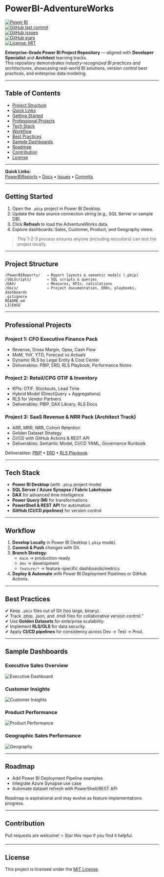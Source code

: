 # PowerBI-AdventureWorks  

[![Power BI](https://img.shields.io/badge/Microsoft-Power%20BI-F2C811?logo=powerbi&logoColor=black)](https://powerbi.microsoft.com)  
[![GitHub last commit](https://img.shields.io/github/last-commit/azeezyusufPBID/PowerBI-AdventureWorks)](https://github.com/azeezyusufPBID/PowerBI-AdventureWorks/commits/main)  
[![GitHub issues](https://img.shields.io/github/issues/azeezyusufPBID/PowerBI-AdventureWorks)](https://github.com/azeezyusufPBID/PowerBI-AdventureWorks/issues)  
[![GitHub stars](https://img.shields.io/github/stars/azeezyusufPBID/PowerBI-AdventureWorks?style=social)](https://github.com/azeezyusufPBID/PowerBI-AdventureWorks/stargazers)  
[![License: MIT](https://img.shields.io/badge/License-MIT-green.svg)](LICENSE)  

**Enterprise-Grade Power BI Project Repository** — aligned with **Developer Specialist** and **Architect** learning tracks.  
This repository demonstrates *industry-recognized BI practices and architectures*, showcasing real-world BI solutions, version control best practices, and enterprise data modeling.  

---

## Table of Contents
- [Project Structure](#project-structure)
- [Quick Links](#quick-links)
- [Getting Started](#getting-started)
- [Professional Projects](#professional-projects)
- [Tech Stack](#tech-stack)
- [Workflow](#workflow)
- [Best Practices](#best-practices)
- [Sample Dashboards](#sample-dashboards)
- [Roadmap](#roadmap)
- [Contribution](#contribution)
- [License](#license)

---

**Quick Links:**  
[PowerBIReports](./PowerBIReports/) • [Docs](./Docs/) • [Issues](../../issues) • [Commits](../../commits)  

---

## Getting Started

1. Open the `.pbip` project in Power BI Desktop.  
2. Update the data source connection string (e.g., SQL Server or sample DB).  
3. Click **Refresh** to load the AdventureWorks data.  
4. Explore dashboards: Sales, Customer, Product, and Geography views.  

> This 1-2-3 process ensures anyone (including recruiters) can test the project locally.

---

## Project Structure
```plaintext
/PowerBIReports/   → Report layouts & semantic models (.pbip)
/SQLScripts/       → SQL scripts & queries
/DAX/              → Measures, KPIs, calculations
/Docs/             → Project documentation, ERDs, playbooks, dashboards
.gitignore
README.md
LICENSE
```

---

## Professional Projects  

### Project 1: CFO Executive Finance Pack  
- Revenue, Gross Margin, Opex, Cash Flow  
- MoM, YoY, YTD, Forecast vs Actuals  
- Dynamic RLS by Legal Entity & Cost Center  
- Deliverables: PBIP, ERD, RLS Playbook, Performance Notes  

### Project 2: Retail/CPG OTIF & Inventory  
- KPIs: OTIF, Stockouts, Lead Time  
- Hybrid Model (DirectQuery + Aggregations)  
- RLS for Vendor Partners  
- Deliverables: PBIP, DAX Library, RLS Docs  

### Project 3: SaaS Revenue & NRR Pack (Architect Track)  
- ARR, MRR, NRR, Cohort Retention  
- Golden Dataset Strategy  
- CI/CD with GitHub Actions & REST API  
- Deliverables: Semantic Model, CI/CD YAML, Governance Runbook  

Deliverables: [PBIP](./PowerBIReports/) • [ERD](./Docs/) • [RLS Playbook](./Docs/)

---

## Tech Stack  
- **Power BI Desktop** (with `.pbip` project mode)  
- **SQL Server / Azure Synapse / Fabric Lakehouse**  
- **DAX** for advanced time intelligence  
- **Power Query (M)** for transformations  
- **PowerShell & REST API** for automation  
- **GitHub (CI/CD pipelines)** for version control  

---

## Workflow  

1. **Develop Locally** in Power BI Desktop (`.pbip` mode).  
2. **Commit & Push** changes with Git.  
3. **Branch Strategy**:  
   - `main` → production-ready  
   - `dev` → development  
   - `feature/*` → feature-specific dashboards/metrics  
4. **Deploy & Automate** with Power BI Deployment Pipelines or GitHub Actions.  

---

## Best Practices  
✔ Keep `.pbix` files out of Git (too large, binary).  
✔ Track .pbip, .json, and .tmdl files for collaborative version control.”  
✔ Use **Golden Datasets** for enterprise scalability.  
✔ Implement **RLS/OLS** for data security.  
✔ Apply **CI/CD pipelines** for consistency across Dev → Test → Prod.  

---

## Sample Dashboards  

### Executive Sales Overview  
![Executive Dashboard](Docs/dashboard_overview.png)  

### Customer Insights  
![Customer Insights](Docs/customer_insights.png)  

### Product Performance  
![Product Performance](Docs/product_performance.png)  

### Geographic Sales Performance  
![Geography](Docs/geography.png)  

---

## Roadmap

- Add Power BI Deployment Pipeline examples  
- Integrate Azure Synapse use case  
- Automate dataset refresh with PowerShell/REST API 

Roadmap is aspirational and may evolve as feature implementations progress.

---

## Contribution  
Pull requests are welcome! ⭐ Star this repo if you find it helpful.  

---

## License  
This project is licensed under the [MIT License](LICENSE).  
